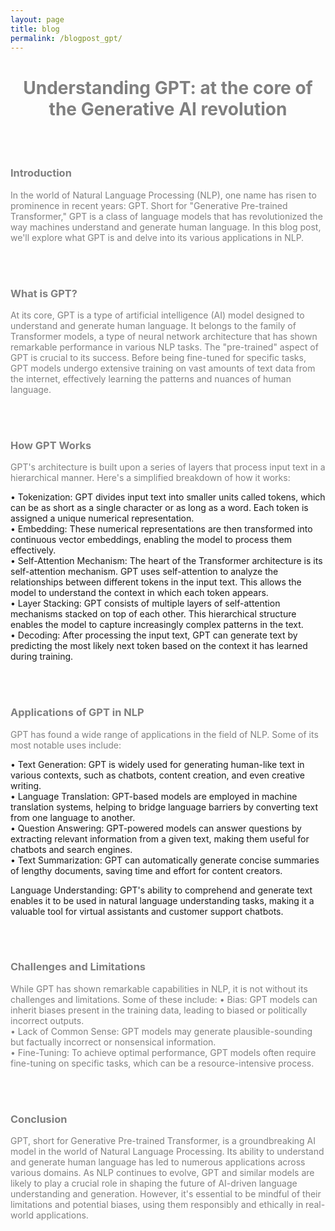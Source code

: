 ```yaml
---
layout: page
title: blog
permalink: /blogpost_gpt/
---
```


<center>
<h1><span style="color:grey">Understanding GPT: at the core of the Generative AI revolution</span></h1>
</center>

<br>
<br>

<h3><span style="color:grey">Introduction</span></h3>

<p><span style="color:grey">In the world of Natural Language Processing (NLP), one name has risen to prominence in recent years: GPT. 
Short for "Generative Pre-trained Transformer," GPT is a class of language models that has revolutionized the way machines understand and generate human language. 
In this blog post, we'll explore what GPT is and delve into its various applications in NLP.
</span></p>

<br>
<br>

<h3><span style="color:grey">What is GPT?</span></h3>

<p><span style="color:grey">At its core, GPT is a type of artificial intelligence (AI) model designed to understand and generate human language. 
It belongs to the family of Transformer models, a type of neural network architecture that has shown remarkable performance in various NLP tasks. 
The "pre-trained" aspect of GPT is crucial to its success. 
Before being fine-tuned for specific tasks, GPT models undergo extensive training on vast amounts of text data from the internet, effectively learning the patterns and nuances of human language.
</span></p>

<br>
<br>

<h3><span style="color:grey">How GPT Works</span></h3>

<p><span style="color:grey">GPT's architecture is built upon a series of layers that process input text in a hierarchical manner. Here's a simplified breakdown of how it works:

• Tokenization: GPT divides input text into smaller units called tokens, which can be as short as a single character or as long as a word. Each token is assigned a unique numerical representation.
<br>
• Embedding: These numerical representations are then transformed into continuous vector embeddings, enabling the model to process them effectively.
<br>
• Self-Attention Mechanism: The heart of the Transformer architecture is its self-attention mechanism. GPT uses self-attention to analyze the relationships between different tokens in the input text.
This allows the model to understand the context in which each token appears.
<br>
• Layer Stacking: GPT consists of multiple layers of self-attention mechanisms stacked on top of each other. This hierarchical structure enables the model to capture increasingly complex patterns in the text.
<br>
• Decoding: After processing the input text, GPT can generate text by predicting the most likely next token based on the context it has learned during training.
</span></p>

<br>
<br>

<h3><span style="color:grey">Applications of GPT in NLP</span></h3>

<p><span style="color:grey">
GPT has found a wide range of applications in the field of NLP. Some of its most notable uses include:

• Text Generation: GPT is widely used for generating human-like text in various contexts, such as chatbots, content creation, and even creative writing.
<br>
• Language Translation: GPT-based models are employed in machine translation systems, helping to bridge language barriers by converting text from one language to another.
<br>
• Question Answering: GPT-powered models can answer questions by extracting relevant information from a given text, making them useful for chatbots and search engines.
<br>
• Text Summarization: GPT can automatically generate concise summaries of lengthy documents, saving time and effort for content creators.

Language Understanding: GPT's ability to comprehend and generate text enables it to be used in natural language understanding tasks, making it a valuable tool for virtual assistants and customer support chatbots.
</span></p>

<br>
<br>

<h3><span style="color:grey">Challenges and Limitations</span></h3>

<p><span style="color:grey">
While GPT has shown remarkable capabilities in NLP, it is not without its challenges and limitations. Some of these include:
• Bias: GPT models can inherit biases present in the training data, leading to biased or politically incorrect outputs.
<br>
• Lack of Common Sense: GPT models may generate plausible-sounding but factually incorrect or nonsensical information.
<br>
• Fine-Tuning: To achieve optimal performance, GPT models often require fine-tuning on specific tasks, which can be a resource-intensive process.
</span></p>

<br>
<br>

<h3><span style="color:grey">Conclusion</span></h3>

<p><span style="color:grey">GPT, short for Generative Pre-trained Transformer, is a groundbreaking AI model in the world of Natural Language Processing. 
Its ability to understand and generate human language has led to numerous applications across various domains. 
As NLP continues to evolve, GPT and similar models are likely to play a crucial role in shaping the future of AI-driven language understanding and generation. 
However, it's essential to be mindful of their limitations and potential biases, using them responsibly and ethically in real-world applications.
</span></p>
